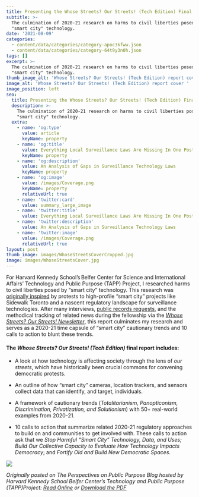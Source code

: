 ```yaml
---
title: Presenting the Whose Streets? Our Streets! (Tech Edition) Final Report
subtitle: >-
  The culmination of 2020-21 research on harms to civil liberties posed by
  "smart city" technology.
date: '2021-08-09'
categories:
  - content/data/categories/category-apoc3kfww.json
  - content/data/categories/category-64t9y3n0h.json
tags: []
excerpt: >-
  The culmination of 2020-21 research on harms to civil liberties posed by
  "smart city" technology.
thumb_image_alt: 'Whose Streets? Our Streets! (Tech Edition) report cover '
image_alt: 'Whose Streets? Our Streets! (Tech Edition) report cover '
image_position: left
seo:
  title: Presenting the Whose Streets? Our Streets! (Tech Edition) Final Report
  description: >-
    The culmination of 2020-21 research on harms to civil liberties posed by
    "smart city" technology.
  extra:
    - name: 'og:type'
      value: article
      keyName: property
    - name: 'og:title'
      value: Everything Local Surveillance Laws Are Missing In One Post
      keyName: property
    - name: 'og:description'
      value: An Analysis of Gaps in Surveillance Technology Laws
      keyName: property
    - name: 'og:image'
      value: /images/Coverage.png
      keyName: property
      relativeUrl: true
    - name: 'twitter:card'
      value: summary_large_image
    - name: 'twitter:title'
      value: Everything Local Surveillance Laws Are Missing In One Post
    - name: 'twitter:description'
      value: An Analysis of Gaps in Surveillance Technology Laws
    - name: 'twitter:image'
      value: /images/Coverage.png
      relativeUrl: true
layout: post
thumb_image: images/WhoseStreetsCoverCropped.jpg
image: images/WhoseStreetsCover.jpg
---
```

For Harvard Kennedy School’s Belfer Center for Science and International Affairs’ Technology and Public Purpose (TAPP) Project, I
researched harms to civil liberties posed by “smart city” technology. This research was [originally inspired](https://www.belfercenter.org/publication/introducing-whose-streets-our-streets-developing-interventions-protect-civil-liberties) by protests to high-profile “smart city” projects like Sidewalk Toronto and a nascent regulatory landscape for surveillance technologies. After many interviews, [public records requests](https://www.muckrock.com/project/whose-streets-our-streets-tech-edition-863/), and the methodical tracking of related news during the fellowship via the [*Whose Streets? Our Streets! Newsletter*](https://whosestreets.substack.com/), this report culminates my research and serves as a 2020-21 time capsule of “smart city” cautionary trends and 10 calls to action to blunt these trends.

#### The *Whose Streets? Our Streets! (Tech Edition)* final report includes:

*   A look at how technology is affecting society through the lens of *our streets*, which have historically been crucial commons for convening democratic protests.

*   An outline of how “smart city” cameras, location trackers, and sensors collect data that can identify, and target, individuals.

*   A framework of cautionary trends (*Totalitarianism, Panopticonism, Discrimination, Privatization, and Solutionism*) with 50+ real-world examples from 2020-21.

*   10 calls to action that summarize related 2020-21 regulatory approaches to build on and communities to get involved with. These calls to action ask that we *Stop Harmful “Smart City” Technology, Data, and Uses; Build Our Collective Capacity to Evaluate How Technology Impacts Democracy*; and *Fortify Old and Build New Democratic Spaces*.

![](https://cdn.substack.com/image/fetch/w\_1456,c_limit,f_auto,q_auto:good,fl_progressive:steep/https%3A%2F%2Fbucketeer-e05bbc84-baa3-437e-9518-adb32be77984.s3.amazonaws.com%2Fpublic%2Fimages%2F49a38eb7-a1bc-4e72-ae7a-625e3aaa2432\_2446x1583.jpeg)

*Originally posted on The Perspectives on Public Purpose Blog hosted by Harvard Kennedy School Belfer Center’s Technology and Public Purpose (TAPP)Project: [Read Online](https://www.belfercenter.org/publication/whose-streets-our-streets-tech-edition) or [Download the PDF](https://www.belfercenter.org/sites/default/files/2021-08/WhoseStreets.pdf)*



